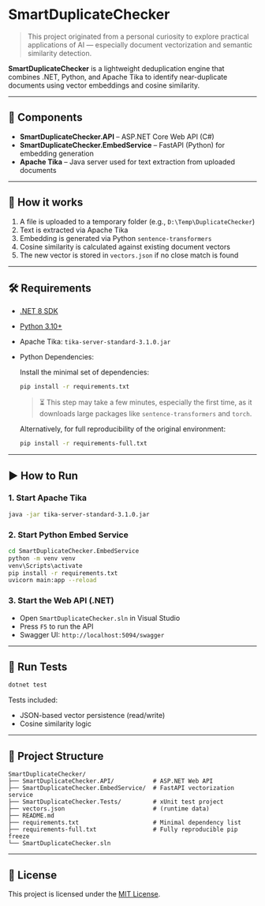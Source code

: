 ﻿# SmartDuplicateChecker

> This project originated from a personal curiosity to explore practical applications of AI — especially document vectorization and semantic similarity detection.

**SmartDuplicateChecker** is a lightweight deduplication engine that combines .NET, Python, and Apache Tika to identify near-duplicate documents using vector embeddings and cosine similarity.

---

## 🧩 Components

- **SmartDuplicateChecker.API** – ASP.NET Core Web API (C#)
- **SmartDuplicateChecker.EmbedService** – FastAPI (Python) for embedding generation
- **Apache Tika** – Java server used for text extraction from uploaded documents

---

## 🚀 How it works

1. A file is uploaded to a temporary folder (e.g., `D:\Temp\DuplicateChecker`)
2. Text is extracted via Apache Tika
3. Embedding is generated via Python `sentence-transformers`
4. Cosine similarity is calculated against existing document vectors
5. The new vector is stored in `vectors.json` if no close match is found

---

## 🛠 Requirements

- [.NET 8 SDK](https://dotnet.microsoft.com/download/dotnet/8.0)
- [Python 3.10+](https://www.python.org/)
- Apache Tika: `tika-server-standard-3.1.0.jar`
- Python Dependencies:

  Install the minimal set of dependencies:
  ```bash
  pip install -r requirements.txt
  ```
  > ⏳ This step may take a few minutes, especially the first time, as it downloads large packages like `sentence-transformers` and `torch`.

  Alternatively, for full reproducibility of the original environment:
  ```bash
  pip install -r requirements-full.txt
  ```

---

## ▶️ How to Run

### 1. Start Apache Tika
```bash
java -jar tika-server-standard-3.1.0.jar
```

### 2. Start Python Embed Service
```bash
cd SmartDuplicateChecker.EmbedService
python -m venv venv
venv\Scripts\activate
pip install -r requirements.txt
uvicorn main:app --reload
```

### 3. Start the Web API (.NET)
- Open `SmartDuplicateChecker.sln` in Visual Studio
- Press `F5` to run the API
- Swagger UI: `http://localhost:5094/swagger`

---

## 🧪 Run Tests

```bash
dotnet test
```

Tests included:
- JSON-based vector persistence (read/write)
- Cosine similarity logic

---

## 📁 Project Structure

```
SmartDuplicateChecker/
├── SmartDuplicateChecker.API/           # ASP.NET Web API
├── SmartDuplicateChecker.EmbedService/  # FastAPI vectorization service
├── SmartDuplicateChecker.Tests/         # xUnit test project
├── vectors.json                         # (runtime data)
├── README.md
├── requirements.txt                 	 # Minimal dependency list
├── requirements-full.txt            	 # Fully reproducible pip freeze
└── SmartDuplicateChecker.sln
```

---

## 📜 License

This project is licensed under the [MIT License](https://opensource.org/licenses/MIT).
